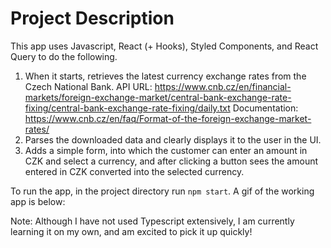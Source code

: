 # Project Description

This app uses Javascript, React (+ Hooks), Styled Components, and React Query to do the following. 

1. When it starts, retrieves the latest currency exchange rates from the Czech National Bank.
   API URL: https://www.cnb.cz/en/financial-markets/foreign-exchange-market/central-bank-exchange-rate-fixing/central-bank-exchange-rate-fixing/daily.txt
   Documentation: https://www.cnb.cz/en/faq/Format-of-the-foreign-exchange-market-rates/
2. Parses the downloaded data and clearly displays it to the user in the UI.
3. Adds a simple form, into which the customer can enter an amount in CZK and select a currency, and after clicking a button sees the amount entered in CZK converted into the selected currency.

To run the app, in the project directory run `npm start`. A gif of the working app is below: 




Note: Although I have not used Typescript extensively, I am currently learning it on my own, and am excited to pick it up quickly!

